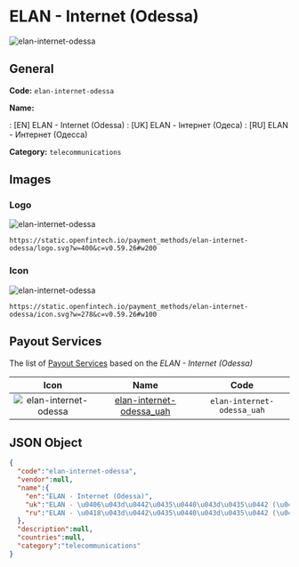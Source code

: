 
# ELAN - Internet (Odessa) 
![elan-internet-odessa](https://static.openfintech.io/payment_methods/elan-internet-odessa/logo.svg?w=400&c=v0.59.26#w200)  

## General 
**Code:** `elan-internet-odessa` 
 
**Name:** 
 
:	[EN] ELAN - Internet (Odessa) 
:	[UK] ELAN - Інтернет (Одеса) 
:	[RU] ELAN - Интернет (Одесса) 
 
**Category:** `telecommunications` 
 

## Images 

### Logo 
![elan-internet-odessa](https://static.openfintech.io/payment_methods/elan-internet-odessa/logo.svg?w=400&c=v0.59.26#w200)  

```
https://static.openfintech.io/payment_methods/elan-internet-odessa/logo.svg?w=400&c=v0.59.26#w200
```  

### Icon 
![elan-internet-odessa](https://static.openfintech.io/payment_methods/elan-internet-odessa/icon.svg?w=278&c=v0.59.26#w100)  

```
https://static.openfintech.io/payment_methods/elan-internet-odessa/icon.svg?w=278&c=v0.59.26#w100
```  

## Payout Services 
 
The list of [Payout Services](/payout-services/) based on the _ELAN - Internet (Odessa)_ 

|Icon|Name|Code| 
|:---:|:---:|:---:| 
|![elan-internet-odessa](https://static.openfintech.io/payout_methods/elan-internet-odessa/icon.svg?w=278&c=v0.59.26#w40) |[elan-internet-odessa_uah](/payout-services/elan-internet-odessa_uah/)|`elan-internet-odessa_uah`| 
 

## JSON Object 

```json
{
  "code":"elan-internet-odessa",
  "vendor":null,
  "name":{
    "en":"ELAN - Internet (Odessa)",
    "uk":"ELAN - \u0406\u043d\u0442\u0435\u0440\u043d\u0435\u0442 (\u041e\u0434\u0435\u0441\u0430)",
    "ru":"ELAN - \u0418\u043d\u0442\u0435\u0440\u043d\u0435\u0442 (\u041e\u0434\u0435\u0441\u0441\u0430)"
  },
  "description":null,
  "countries":null,
  "category":"telecommunications"
}
```  
